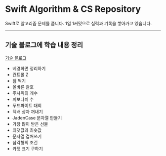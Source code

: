 # Swift Algorithm & CS Repository


Swift로 알고리즘 문제를 풉니다.
1일 1커밋으로 실력과 기록을 쌓아가고 있습니다.

---

## 기술 블로그에 학습 내용 정리
[기술 블로그](https://sssangg719.notion.site/Second-Brain-1a2ee035a51f80afb3c0cdd4c39305e7?pvs=4)


- 베경화면 정리하기
- 컨트롤 Z
- 점 찍기
- 올바른 괄호
- 주사위의 개수
- 피보나치 수
- 푸드파이트 대회
- 택배 상자 꺼내기
- JadenCase 문자열 만들기
- 가장 많이 받은 선물
- 최댓값과 최솟값
- 문자열 겹쳐쓰기
- 삼각형의 조건
- 카펫 크기 구하기


